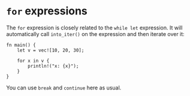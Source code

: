 # `for` expressions

The `for` expression is closely related to the `while let` expression. It will
automatically call `into_iter()` on the expression and then iterate over it:

```rust,editable
fn main() {
    let v = vec![10, 20, 30];

    for x in v {
        println!("x: {x}");
    }
}
```

You can use `break` and `continue` here as usual.
